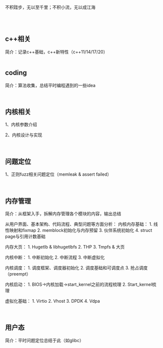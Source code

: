 不积跬步，无以至千里；不积小流，无以成江海

<br/><br/>

## c++相关

简介：记录c++基础，c++新特性（c++11/14/17/20）  
<br/>



## coding

简介：算法收集，总结平时编程遇到的一些idea

<br/>

## 内核相关

1、内核参数介绍

2、内核设计与实现

<br/>

## 问题定位

1、正则fuzz相关问题定位（memleak & assert failed）

<br/>

## 内存管理

简介：从框架入手，拆解内存管理各个模块的内容，输出总结

从用户界面、基本架构、代码流程、典型问题等方面分析：
内核内存基础：
	1. 线性映射和fixmap
	2. memblock初始化与内存预留
	3. 伙伴系统初始化
	4. struct page与引用计数基础
	
内存大页：
	1. Hugetlb & libhugetlbfs
	2. THP
	3. Tmpfs & 大页

内核中断：
	1. 中断初始化
	2. 中断流程
	3. 中断虚拟化

内核调度：
	1. 调度框架、调度器初始化
	2. 调度基础和可调度点
	3. 抢占调度（preempt）

内核启动：
	1. BIOS->内核加载->start_kernel之前的流程梳理
	2. Start_kernel梳理

虚拟化基础：
	1. Virtio
	2. Vhost
	3. DPDK
	4. Vdpa

<br/>

## 用户态

简介：平时问题定位总结于此（如glibc）

<br/>
